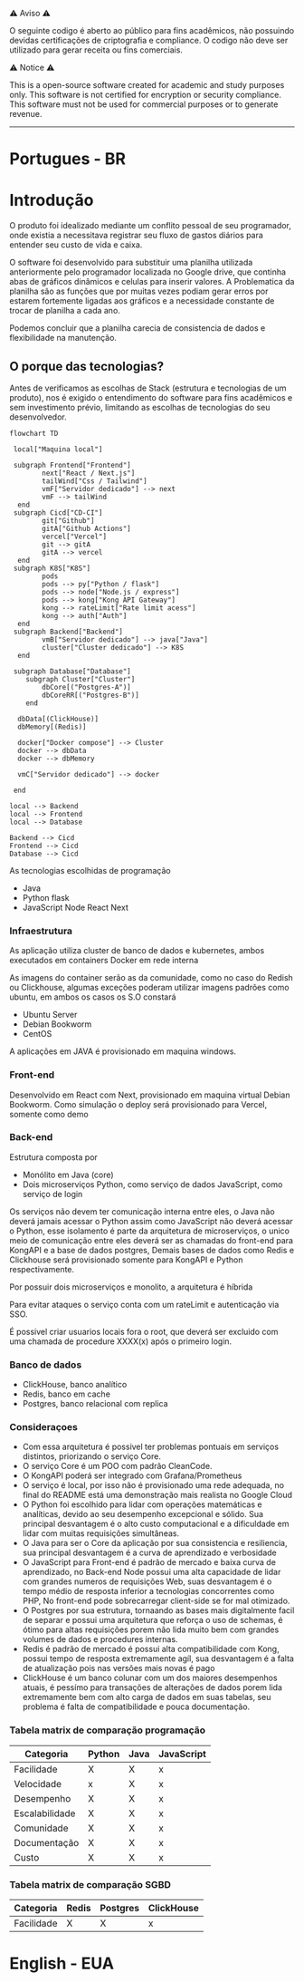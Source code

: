 ⚠️ Aviso ⚠️

O seguinte codigo é aberto ao público para fins acadêmicos, não possuindo devidas certificações de criptografia e compliance.
O codigo não deve ser utilizado para gerar receita ou fins comerciais.

⚠️ Notice ⚠️

This is a open-source software created for academic and study purposes only. This software is not certified for encryption or security compliance.
This software must not be used for commercial purposes or to generate revenue.

---

# Portugues - BR

# Introdução

O produto foi idealizado mediante um conflito pessoal de seu programador, onde existia a necessitava registrar seu fluxo de gastos diários para entender seu custo de vida e caixa.

O software foi desenvolvido para substituir uma planilha utilizada anteriormente pelo programador localizada no Google drive, que continha abas de gráficos dinâmicos e celulas para inserir valores. A Problematica da planilha são as funções que por muitas vezes podiam gerar erros por estarem fortemente ligadas aos gráficos e a necessidade constante de trocar de planilha a cada ano.

Podemos concluir que a planilha carecia de consistencia de dados e flexibilidade na manutenção.

## O porque das tecnologias?

Antes de verificamos as escolhas de Stack (estrutura e tecnologias de um produto), nos é exigido o entendimento do software para fins acadêmicos e sem investimento prévio, limitando as escolhas de tecnologias do seu desenvolvedor.

```mermaid
flowchart TD

 local["Maquina local"]

 subgraph Frontend["Frontend"]
        next["React / Next.js"]
        tailWind["Css / Tailwind"]
        vmF["Servidor dedicado"] --> next
        vmF --> tailWind
  end
 subgraph Cicd["CD-CI"]
        git["Github"]
        gitA["Github Actions"]
        vercel["Vercel"]
        git --> gitA
        gitA --> vercel
  end
 subgraph K8S["K8S"]
        pods
        pods --> py["Python / flask"]
        pods --> node["Node.js / express"]
        pods --> kong["Kong API Gateway"]
        kong --> rateLimit["Rate limit acess"]
        kong --> auth["Auth"]
  end
 subgraph Backend["Backend"]
        vmB["Servidor dedicado"] --> java["Java"]
        cluster["Cluster dedicado"] --> K8S
  end

 subgraph Database["Database"]
    subgraph Cluster["Cluster"]
        dbCore[("Postgres-A")]
        dbCoreRR[("Postgres-B")]
    end

  dbData[(ClickHouse)]
  dbMemory[(Redis)]

  docker["Docker compose"] --> Cluster
  docker --> dbData
  docker --> dbMemory

  vmC["Servidor dedicado"] --> docker
  
 end

local --> Backend
local --> Frontend
local --> Database

Backend --> Cicd
Frontend --> Cicd
Database --> Cicd
```

As tecnologias escolhidas de programação

* Java
* Python
    flask
* JavaScript
    Node
    React
    Next

### Infraestrutura

As aplicação utiliza cluster de banco de dados e kubernetes, ambos executados em containers Docker em rede interna

As imagens do container serão as da comunidade, como no caso do Redish ou Clickhouse, algumas exceções poderam utilizar imagens padrões como ubuntu, em ambos os casos os S.O constará

* Ubuntu Server
* Debian Bookworm
* CentOS

A aplicações em JAVA é provisionado em maquina windows.

### Front-end

Desenvolvido em React com Next, provisionado em maquina virtual Debian Bookworm.
Como simulação o deploy será provisionado para Vercel, somente como demo

### Back-end

Estrutura composta por

* Monólito em Java (core)
* Dois microserviços
    Python, como serviço de dados
    JavaScript, como serviço de login

Os serviços não devem ter comunicação interna entre eles, o Java não deverá jamais acessar o Python assim como JavaScript não deverá acessar o Python, esse isolamento é parte da arquitetura de microserviços, o unico meio de comunicação entre eles deverá ser as chamadas do front-end para KongAPI e a base de dados postgres, Demais bases de dados como Redis e Clickhouse será provisionado somente para KongAPI e Python respectivamente.

Por possuir dois microserviços e monolito, a arquitetura é híbrida

Para evitar ataques o serviço conta com um rateLimit e autenticação via SSO.

É possivel criar usuarios locais fora o root, que deverá ser excluido com uma chamada de procedure XXXX(x) após o primeiro login.

### Banco de dados

* ClickHouse, banco analítico
* Redis, banco em cache
* Postgres, banco relacional com replica

### Consideraçoes

* Com essa arquitetura é possivel ter problemas pontuais em serviços distintos, priorizando o serviço Core.
* O serviço Core é um POO com padrão CleanCode.
* O KongAPI poderá ser integrado com Grafana/Prometheus
* O serviço é local, por isso não é provisionado uma rede adequada, no final do README está uma demonstração mais realista no Google Cloud
* O Python foi escolhido para lidar com operações matemáticas e analíticas, devido ao seu desempenho excepcional e sólido. Sua principal desvantagem é o alto custo computacional e a dificuldade em lidar com muitas requisições simultâneas.
* O Java para ser o Core da aplicação por sua consistencia e resiliencia, sua principal desvantagem é a curva de aprendizado e verbosidade
* O JavaScript para Front-end é padrão de mercado e baixa curva de aprendizado, no Back-end Node possui uma alta capacidade de lidar com grandes numeros de requisições Web, suas desvantagem é o tempo médio de resposta inferior a tecnologias concorrentes como PHP, No front-end pode sobrecarregar client-side se for mal otimizado.
* O Postgres por sua estrutura, tornaando as bases mais digitalmente facil de separar e possui uma arquitetura que reforça o uso de schemas, é ótimo para altas requisições porem não lida muito bem com grandes volumes de dados e procedures internas.
* Redis é padrão de mercado é possui alta compatibilidade com Kong, possui tempo de resposta extremamente agíl, sua desvantagem é a falta de atualização pois nas versões mais novas é pago
* ClickHouse é um banco colunar com um dos maiores desempenhos atuais, é pessímo para transações de alterações de dados porem lida extremamente bem com alto carga de dados em suas tabelas, seu problema é falta de compatibilidade e pouca documentação.

### Tabela matrix de comparação programação

| Categoria     | Python| Java  | JavaScript |
|---------------|-------|-------|-------|
| Facilidade    | X     | X     | x     |
| Velocidade    | x     | X     | x     |
| Desempenho    | X     | X     | x     |
| Escalabilidade| X     | X     | x     |
| Comunidade    | X     | X     | x     |
| Documentação  | X     | X     | x     |
| Custo         | X     | X     | x     |

### Tabela matrix de comparação SGBD

| Categoria     | Redis | Postgres  | ClickHouse    |
|---------------|-------|-------|-------|
| Facilidade    | X     | X     | x     |

# English - EUA
